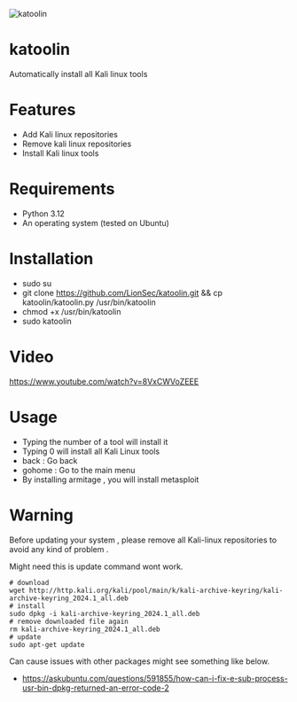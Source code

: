 ![katoolin](https://cloud.githubusercontent.com/assets/8742190/9415562/83397aae-4840-11e5-8f72-28dfffcc70a9.png)
# katoolin
Automatically install all Kali linux tools

# Features
- Add Kali linux repositories
- Remove kali linux repositories
- Install Kali linux tools

# Requirements
- Python 3.12
- An operating system (tested on Ubuntu)

# Installation
- sudo su
- git clone https://github.com/LionSec/katoolin.git && cp katoolin/katoolin.py /usr/bin/katoolin
- chmod +x /usr/bin/katoolin
- sudo katoolin 

# Video
https://www.youtube.com/watch?v=8VxCWVoZEEE

# Usage
- Typing the number of a tool will install it
- Typing 0 will install all Kali Linux tools
- back : Go back
- gohome : Go to the main menu
- By installing armitage , you will install metasploit

# Warning
Before updating your system , please remove all Kali-linux repositories to avoid any kind of problem .

Might need this is update command wont work.

```
# download
wget http://http.kali.org/kali/pool/main/k/kali-archive-keyring/kali-archive-keyring_2024.1_all.deb
# install
sudo dpkg -i kali-archive-keyring_2024.1_all.deb
# remove downloaded file again
rm kali-archive-keyring_2024.1_all.deb
# update
sudo apt-get update
```

Can cause issues with other packages might see something like below.

- https://askubuntu.com/questions/591855/how-can-i-fix-e-sub-process-usr-bin-dpkg-returned-an-error-code-2
